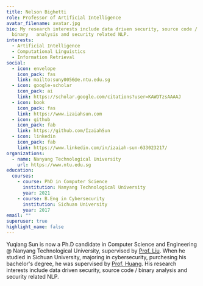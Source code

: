 ```yaml
---
title: Nelson Bighetti
role: Professor of Artificial Intelligence
avatar_filename: avatar.jpg
bio: My research interests include data driven security, source code /
  binary   analysis and security related NLP.
interests:
  - Artificial Intelligence
  - Computational Linguistics
  - Information Retrieval
social:
  - icon: envelope
    icon_pack: fas
    link: mailto:suny0056@e.ntu.edu.sg
  - icon: google-scholar
    icon_pack: ai
    link: https://scholar.google.com/citations?user=KAWDTzsAAAAJ
  - icon: book
    icon_pack: fas
    link: https://www.izaiahsun.com
  - icon: github
    icon_pack: fab
    link: https://github.com/IzaiahSun
  - icon: linkedin
    icon_pack: fab
    link: https://www.linkedin.com/in/izaiah-sun-633023217/
organizations:
  - name: Nanyang Technological University
    url: https://www.ntu.edu.sg
education:
  courses:
    - course: PhD in Computer Science
      institution: Nanyang Technological University
      year: 2021
    - course: B.Eng in Cybersecurity
      institution: Sichuan University
      year: 2017
email: ""
superuser: true
highlight_name: false
---
```

Yuqiang Sun is now a Ph.D candidate in Computer Science and Engineering @ Nanyang Technological University, supervised by [Prof. Liu](https://personal.ntu.edu.sg/yangliu/). When he studied in Sichuan University, majoring in cybersecurity, purchesing his bachelor's degree, he was supervised by [Prof. Huang](https://www.chenghuang.org/). His research interests include data driven security, source code / binary analysis and security related NLP.